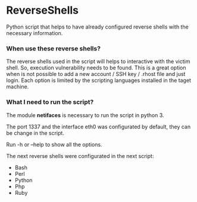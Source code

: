 # ReverseShells
Python script that helps to have already configured reverse shells with the necessary information.

### When use these reverse shells?
The reverse shells used in the script will helps to interactive with the victim shell. So, execution vulnerability needs to be found. This is a great option when is not possible to add a new account / SSH key / .rhost file and just login. Each option is limited by the scripting languages installed in the taget machine.

### What I need to run the script?
The module **netifaces** is necessary to run the script in python 3.

The port 1337 and the interface eth0 was configurated by default, they can be change in the script.

Run -h or –help to show all the options.

The next reverse shells were configurated in the next script:
* Bash 
* Perl 
* Python 
* Php
* Ruby
